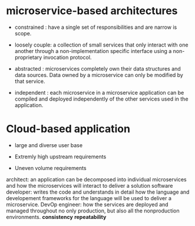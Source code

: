  # microservice-based architectures 
 
  * constrained :
  have a single set of responsibilities and are narrow is scope.
 
  * loosely couple: 
  a collection of small services that only interact with one another through a non-implementation specific interface 
 using a non-proprietary invocation protocol. 
 
  * abstracted :
  microservices completely own their data structures and data sources. Data owned by a microservice can only be modified
  by that service.
 
  * independent : 
  each microservice in a microservice application can be compiled and deployed independently of the other services used in 
 the application.
 
 # Cloud-based application
 
 * large and diverse user base
 
 * Extremly high upstream requirements

 * Uneven volume requirements


architect: an application can be decomposed into individual microservices and how the microservices will interact to deliver a solution
software developer: writes the code and understands in detail how the language and developement frameworks for the language will be used to
deliver a microservice.
DevOp engineer: how the services are deployed and managed throughout no only production, but also all the nonproduction environments.
__consistency__ __repeatability__





 
